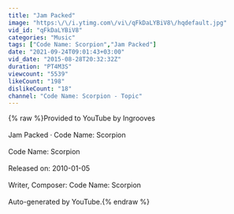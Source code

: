 ```yaml
---
title: "Jam Packed"
image: "https:\/\/i.ytimg.com\/vi\/qFkDaLYBiV8\/hqdefault.jpg"
vid_id: "qFkDaLYBiV8"
categories: "Music"
tags: ["Code Name: Scorpion","Jam Packed"]
date: "2021-09-24T09:01:43+03:00"
vid_date: "2015-08-28T20:32:32Z"
duration: "PT4M3S"
viewcount: "5539"
likeCount: "198"
dislikeCount: "18"
channel: "Code Name: Scorpion - Topic"
---
```

{% raw %}Provided to YouTube by Ingrooves<br /><br />Jam Packed · Code Name: Scorpion<br /><br />Code Name: Scorpion<br /><br />Released on: 2010-01-05<br /><br />Writer, Composer: Code Name: Scorpion<br /><br />Auto-generated by YouTube.{% endraw %}
